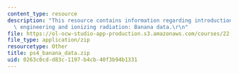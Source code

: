 ```yaml
---
content_type: resource
description: "This resource contains information regarding introduction to nuclear\
  \ engineering and ionizing radiation: Banana data.\r\n"
file: https://ol-ocw-studio-app-production.s3.amazonaws.com/courses/22-01-introduction-to-nuclear-engineering-and-ionizing-radiation-fall-2016/0263c0cdd83c1197b4cb40f3b94b1331_ps4_banana_data.zip
file_type: application/zip
resourcetype: Other
title: ps4_banana_data.zip
uid: 0263c0cd-d83c-1197-b4cb-40f3b94b1331
---
```

